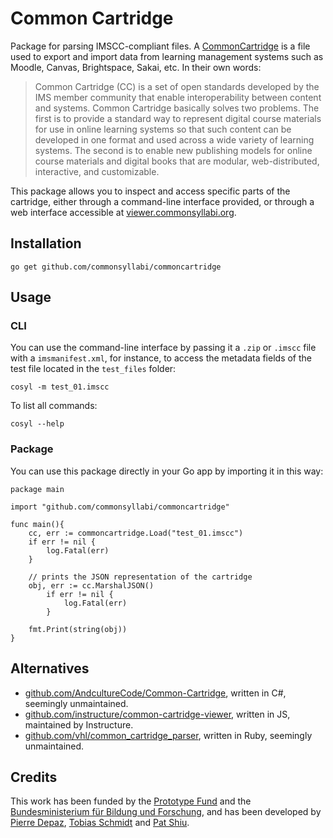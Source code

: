 # Common Cartridge

Package for parsing IMSCC-compliant files. A [CommonCartridge](https://www.imsglobal.org/activity/common-cartridge) is a file used to export and import data from learning management systems such as Moodle, Canvas, Brightspace, Sakai, etc. In their own words:

> Common Cartridge (CC) is a set of open standards developed by the IMS member community that enable interoperability between content and systems. Common Cartridge basically solves two problems. The first is to provide a standard way to represent digital course materials for use in online learning systems so that such content can be developed in one format and used across a wide variety of learning systems. The second is to enable new publishing models for online course materials and digital books that are modular, web-distributed, interactive, and customizable.

This package allows you to inspect and access specific parts of the cartridge, either through a command-line interface provided, or through a web interface accessible at [viewer.commonsyllabi.org](https://viewer.commonsyllabi.org).

## Installation

```
go get github.com/commonsyllabi/commoncartridge
```

## Usage

### CLI

You can use the command-line interface by passing it a `.zip` or `.imscc` file with a `imsmanifest.xml`, for instance, to access the metadata fields of the test file located in the `test_files` folder:

```
cosyl -m test_01.imscc
```

To list all commands:

```
cosyl --help
```
### Package

You can use this package directly in your Go app by importing it in this way:

```
package main

import "github.com/commonsyllabi/commoncartridge"

func main(){
    cc, err := commoncartridge.Load("test_01.imscc")
    if err != nil {
        log.Fatal(err)
    }

    // prints the JSON representation of the cartridge
    obj, err := cc.MarshalJSON()
		if err != nil {
			log.Fatal(err)
		}

	fmt.Print(string(obj))
}

```

## Alternatives

- [github.com/AndcultureCode/Common-Cartridge](https://github.com/AndcultureCode/Common-Cartridge/), written in C#, seemingly unmaintained.
- [github.com/instructure/common-cartridge-viewer](https://github.com/instructure/common-cartridge-viewer), written in JS, maintained by Instructure.
- [github.com/vhl/common_cartridge_parser](https://github.com/vhl/common_cartridge_parser), written in Ruby, seemingly unmaintained.

## Credits

This work has been funded by the [Prototype Fund](https://prototypefund.de) and the [Bundesministerium für Bildung und Forschung](https://www.bmbf.de/bmbf/de/home/home_node.html), and has been developed by [Pierre Depaz](https://github.com/periode), [Tobias Schmidt](https://github.com/grobie) and [Pat Shiu](https://github.com/patshiu).
